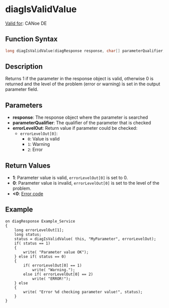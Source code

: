 # diagIsValidValue

[Valid for](../../../Shared/FeatureAvailability.md): CANoe DE

## Function Syntax

```c
long diagIsValidValue(diagResponse response, char[] parameterQualifier, long[] errorLevelOut);
```

## Description

Returns 1 if the parameter in the response object is valid, otherwise 0 is returned and the level of the problem (error or warning) is set in the output parameter field.

## Parameters

- **response**: The response object where the parameter is searched
- **parameterQualifier**: The qualifier of the parameter that is checked
- **errorLevelOut**: Return value if parameter could be checked:
  - `errorLevelOut[0]`:
    - `0`: Value is valid
    - `1`: Warning
    - `2`: Error

## Return Values

- **1**: Parameter value is valid, `errorLevelOut[0]` is set to 0.
- **0**: Parameter value is invalid, `errorLevelOut[0]` is set to the level of the problem.
- **<0**: [Error code](../CAPLfunctionsDiagnosticsErrorCode.md)

## Example

```plaintext
on diagResponse Example_Service
{
    long errorLevelOut[1];
    long status;
    status = diagIsValidValue( this, "MyParameter", errorLevelOut);
    if( status == 1)
    {
        write( "Parameter value OK");
    } else if( status == 0)
    {
        if( errorLevelOut[0] == 1)
            write( "Warning.");
        else if( errorLevelOut[0] == 2)
            write( "ERROR!");
    } else
    {
        write( "Error %d checking parameter value!", status);
    }
}
```
